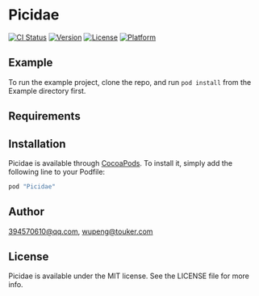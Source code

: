 # Picidae

[![CI Status](http://img.shields.io/travis/394570610@qq.com/Picidae.svg?style=flat)](https://travis-ci.org/394570610@qq.com/Picidae)
[![Version](https://img.shields.io/cocoapods/v/Picidae.svg?style=flat)](http://cocoapods.org/pods/Picidae)
[![License](https://img.shields.io/cocoapods/l/Picidae.svg?style=flat)](http://cocoapods.org/pods/Picidae)
[![Platform](https://img.shields.io/cocoapods/p/Picidae.svg?style=flat)](http://cocoapods.org/pods/Picidae)

## Example

To run the example project, clone the repo, and run `pod install` from the Example directory first.

## Requirements

## Installation

Picidae is available through [CocoaPods](http://cocoapods.org). To install
it, simply add the following line to your Podfile:

```ruby
pod "Picidae"
```

## Author

394570610@qq.com, wupeng@touker.com

## License

Picidae is available under the MIT license. See the LICENSE file for more info.
